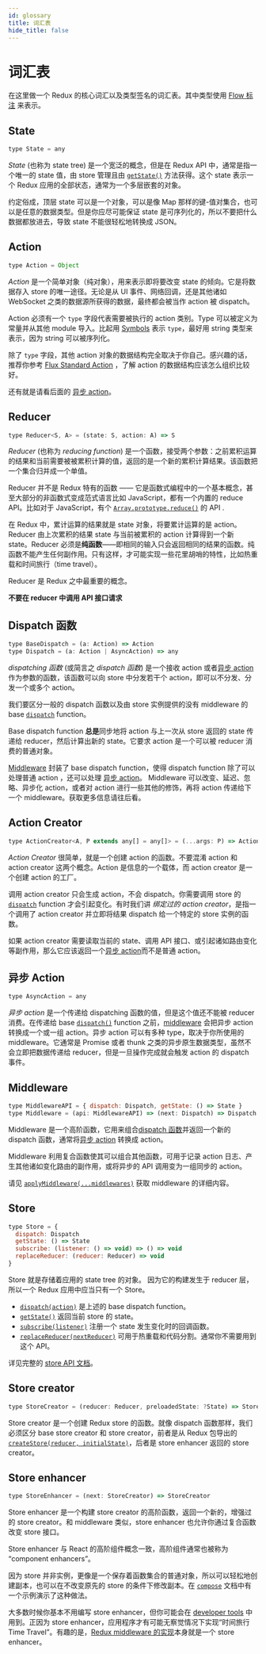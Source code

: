 ```yaml
---
id: glossary
title: 词汇表
hide_title: false
---
```


# 词汇表

在这里做一个 Redux 的核心词汇以及类型签名的词汇表。其中类型使用 [Flow 标注](https://flowtype.org/docs/quick-reference.html) 来表示。

## State

```js
type State = any
```

_State_ (也称为 state tree) 是一个宽泛的概念，但是在 Redux API 中，通常是指一个唯一的 state 值，由 store 管理且由 [`getState()`](api/Store.md#getState) 方法获得。这个 state 表示一个 Redux 应用的全部状态，通常为一个多层嵌套的对象。

约定俗成，顶层 state 可以是一个对象，可以是像 Map 那样的键-值对集合，也可以是任意的数据类型。但是你应尽可能保证 state 是可序列化的，所以不要把什么数据都放进去，导致 state 不能很轻松地转换成 JSON。

## Action

```js
type Action = Object
```

_Action_ 是一个简单对象（纯对象），用来表示即将要改变 state 的倾向。它是将数据存入 store 的唯一途径。无论是从 UI 事件、网络回调，还是其他诸如 WebSocket 之类的数据源所获得的数据，最终都会被当作 action 被 dispatch。

Action 必须有一个 `type` 字段代表需要被执行的 action 类别。Type 可以被定义为常量并从其他 module 导入。比起用 [Symbols](https://developer.mozilla.org/en/docs/Web/JavaScript/Reference/Global_Objects/Symbol) 表示 `type`，最好用 string 类型来表示，因为 string 可以被序列化。

除了 `type` 字段，其他 action 对象的数据结构完全取决于你自己。感兴趣的话，推荐你参考 [Flux Standard Action](https://github.com/acdlite/flux-standard-action) ，了解 action 的数据结构应该怎么组织比较好。

还有就是请看后面的 [异步 action](#异步-action)。

## Reducer

```js
type Reducer<S, A> = (state: S, action: A) => S
```

_Reducer_ (也称为 _reducing function_) 是一个函数，接受两个参数：之前累积运算的结果和当前需要被被累积计算的值，返回的是一个新的累积计算结果。该函数把一个集合归并成一个单值。

Reducer 并不是 Redux 特有的函数 —— 它是函数式编程中的一个基本概念，甚至大部分的非函数式变成范式语言比如 JavaScript，都有一个内置的 reduce API。比如对于 JavaScript，有个 [`Array.prototype.reduce()`](https://developer.mozilla.org/en-US/docs/Web/JavaScript/Reference/Global_Objects/Array/Reduce) 的 API .

在 Redux 中，累计运算的结果就是 state 对象，将要累计运算的是 action。Reducer 由上次累积的结果 state 与当前被累积的 action 计算得到一个新 state。Reducer 必须是**纯函数**——即相同的输入只会返回相同的结果的函数。纯函数不能产生任何副作用。只有这样，才可能实现一些花里胡哨的特性，比如热重载和时间旅行（time travel）。

Reducer 是 Redux 之中最重要的概念。

**不要在 reducer 中调用 API 接口请求**

## Dispatch 函数

```js
type BaseDispatch = (a: Action) => Action
type Dispatch = (a: Action | AsyncAction) => any
```

_dispatching 函数_ (或简言之 _dispatch 函数_) 是一个接收 action 或者[异步 action](#异步-action)作为参数的函数，该函数可以向 store 中分发若干个 action，即可以不分发、分发一个或多个 action。

我们要区分一般的 dispatch 函数以及由 store 实例提供的没有 middleware 的 base [`dispatch`](api/Store.md#dispatch) function。

Base dispatch function **总是**同步地将 action 与上一次从 store 返回的 state 传递给 reducer，然后计算出新的 state。它要求 action 是一个可以被 reducer 消费的普通对象。

[Middleware](#middleware) 封装了 base dispatch function，使得 dispatch function 除了可以处理普通 action ，还可以处理 [异步 action](#异步-action)。 Middleware 可以改变、延迟、忽略、异步化 action，或者对 action 进行一些其他的修饰，再将 action 传递给下一个 middleware。获取更多信息请往后看。

## Action Creator

```js
type ActionCreator<A, P extends any[] = any[]> = (...args: P) => Action | AsyncAction
```

_Action Creator_ 很简单，就是一个创建 action 的函数。不要混淆 action 和 action creator 这两个概念。Action 是信息的一个载体，而 action creator 是一个创建 action 的工厂。

调用 action creator 只会生成 action，不会 dispatch。你需要调用 store 的 [`dispatch`](api/Store.md#dispatch) function 才会引起变化。有时我们讲 _绑定过的 action creator_，是指一个调用了 action creator 并立即将结果 dispatch 给一个特定的 store 实例的函数。

如果 action creator 需要读取当前的 state、调用 API 接口、或引起诸如路由变化等副作用，那么它应该返回一个[异步 action](#异步-action)而不是普通 action。

## 异步 Action

```js
type AsyncAction = any
```

_异步 action_ 是一个传递给 dispatching 函数的值，但是这个值还不能被 reducer 消费。在传递给 base [`dispatch()`](api/Store.md#dispatchaction) function 之前，[middleware](#middleware) 会把异步 action 转换成一个或一组 action。异步 action 可以有多种 type，取决于你所使用的 middleware。它通常是 Promise 或者 thunk 之类的异步原生数据类型，虽然不会立即把数据传递给 reducer，但是一旦操作完成就会触发 action 的 dispatch 事件。

## Middleware

```js
type MiddlewareAPI = { dispatch: Dispatch, getState: () => State }
type Middleware = (api: MiddlewareAPI) => (next: Dispatch) => Dispatch
```

Middleware 是一个高阶函数，它用来组合[dispatch 函数](#dispatching-function)并返回一个新的 dispatch 函数，通常将[异步 action](#异步-action) 转换成 action。

Middleware 利用复合函数使其可以组合其他函数，可用于记录 action 日志、产生其他诸如变化路由的副作用，或将异步的 API 调用变为一组同步的 action。

请见 [`applyMiddleware(...middlewares)`](./api/applyMiddleware.md) 获取 middleware 的详细内容。

## Store

```js
type Store = {
  dispatch: Dispatch
  getState: () => State
  subscribe: (listener: () => void) => () => void
  replaceReducer: (reducer: Reducer) => void
}
```

Store 就是存储着应用的 state tree 的对象。
因为它的构建发生于 reducer 层，所以一个 Redux 应用中应当只有一个 Store。

- [`dispatch(action)`](api/Store.md#dispatchaction) 是上述的 base dispatch function。
- [`getState()`](api/Store.md#getState) 返回当前 store 的 state。
- [`subscribe(listener)`](api/Store.md#subscribelistener) 注册一个 state 发生变化时的回调函数。
- [`replaceReducer(nextReducer)`](api/Store.md#replacereducernextreducer) 可用于热重载和代码分割。通常你不需要用到这个 API。

详见完整的 [store API 文档](api/Store.md#dispatchaction)。

## Store creator

```js
type StoreCreator = (reducer: Reducer, preloadedState: ?State) => Store
```

Store creator 是一个创建 Redux store 的函数。就像 dispatch 函数那样，我们必须区分 base store creator 和 store creator，前者是从 Redux 包导出的 [`createStore(reducer, initialState)`](api/createStore.md)，后者是 store enhancer 返回的 store creator。

## Store enhancer

```js
type StoreEnhancer = (next: StoreCreator) => StoreCreator
```

Store enhancer 是一个构建 store creator 的高阶函数，返回一个新的，增强过的 store creator。和 middleware 类似，store enhancer 也允许你通过复合函数改变 store 接口。

Store enhancer 与 React 的高阶组件概念一致，高阶组件通常也被称为 “component enhancers”。

因为 store 并非实例，更像是一个保存着函数集合的普通对象，所以可以轻松地创建副本，也可以在不改变原先的 store 的条件下修改副本。在 [`compose`](api/compose.md) 文档中有一个示例演示了这种做法。

大多数时候你基本不用编写 store enhancer，但你可能会在 [developer tools](https://github.com/reduxjs/redux-devtools) 中用到。正因为 store enhancer，应用程序才有可能无察觉情况下实现“时间旅行 Time Travel”。有趣的是，[Redux middleware 的实现](api/applyMiddleware.md)本身就是一个 store enhancer。
